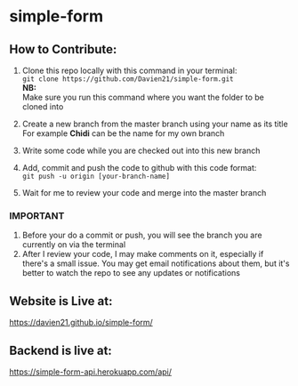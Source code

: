 # simple-form   

## How to Contribute:   
1. Clone this repo locally with this command in your terminal:   
```git clone https://github.com/Davien21/simple-form.git```   
**NB:**   
Make sure you run this command where you want the folder to be cloned into

2. Create a new branch from the master branch using your name as its title  
For example **Chidi** can be the name for my own branch   

3. Write some code while you are checked out into this new branch   

4. Add, commit and push the code to github with this code format:   
```git push -u origin [your-branch-name]```

5. Wait for me to review your code and merge into the master branch


### IMPORTANT
1. Before your do a commit or push, you will see the branch you are currently on via the terminal
2. After I review your code, I may make comments on it, especially if there's a small issue.
You may get email notifications about them, but it's better to watch the repo to see any updates or notifications

## Website is Live at:   
https://davien21.github.io/simple-form/

## Backend is live at:   
https://simple-form-api.herokuapp.com/api/
